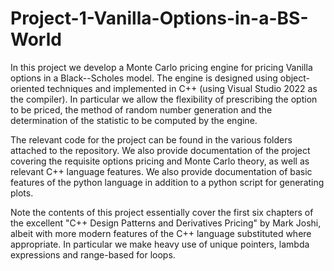 # Project-1-Vanilla-Options-in-a-BS-World
In this project we develop a Monte Carlo pricing engine for pricing Vanilla options in a Black--Scholes model. The engine is designed using object-oriented techniques and implemented in C++ (using Visual Studio 2022 as the compiler). In particular we allow the flexibility of prescribing the option to be priced, the method of random number generation and the determination of the statistic to be computed by the engine.

The relevant code for the project can be found in the various folders attached to the repository. We also provide documentation of the project covering the requisite options pricing and Monte Carlo theory, as well as relevant C++ language features. We also provide documentation of basic features of the python language in addition to a python script for generating plots.

Note the contents of this project essentially cover the first six chapters of the excellent "C++ Design Patterns and Derivatives Pricing" by Mark Joshi, albeit with more modern features of the C++ language substituted where appropriate. In particular we make heavy use of unique pointers, lambda expressions and range-based for loops.

